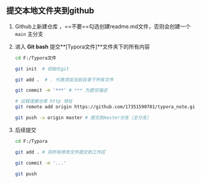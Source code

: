 ## 提交本地文件夹到github

1. Github上新建仓库 ，==不要==勾选创建readme.md文件，否则会创建一个 `main` 主分支

2. 进入 **Git bash** 提交**[Typora文件]**文件夹下的所有内容

   ```bash
   cd F:/Typora文件
   
   git init  # 初始化git
   
   git add .  # . 代表添加当前目录下所有文件
   
   git commit -m '***' # *** 为提交描述
   
   # 远程连接仓库 http 地址
   git remote add origin https://github.com/17351590701/typora_note.git  
   
   git push -u origin master # 提交到master分支（主分支）
   ```

3. 后续提交

   ```bash
   cd F:/Typora
   
   git add . # 将所有修改文件提交到工作区
   
   git commit -m '...'
   
   git push
   ```
